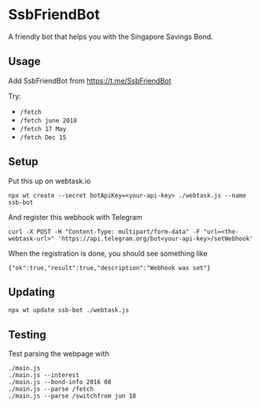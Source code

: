 # SsbFriendBot

A friendly bot that helps you with the Singapore Savings Bond.

## Usage

Add SsbFriendBot from https://t.me/SsbFriendBot

Try:

+ `/fetch`
+ `/fetch june 2018`
+ `/fetch 17 May`
+ `/fetch Dec 15`

## Setup

Put this up on webtask.io

```
npx wt create --secret botApiKey=<your-api-key> ./webtask.js --name ssb-bot
```

And register this webhook with Telegram

```
curl -X POST -H "Content-Type: multipart/form-data" -F "url=<the-webtask-url>" 'https://api.telegram.org/bot<your-api-key>/setWebhook'
```

When the registration is done, you should see something like

```
{"ok":true,"result":true,"description":"Webhook was set"}
```

## Updating

```
npx wt update ssb-bot ./webtask.js
```

## Testing

Test parsing the webpage with

```
./main.js
./main.js --interest
./main.js --bond-info 2016 08
./main.js --parse /fetch
./main.js --parse /switchfrom jun 18
```

